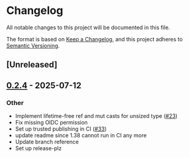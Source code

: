 # Changelog

All notable changes to this project will be documented in this file.

The format is based on [Keep a Changelog](https://keepachangelog.com/en/1.0.0/),
and this project adheres to [Semantic Versioning](https://semver.org/spec/v2.0.0.html).

## [Unreleased]

## [0.2.4](https://github.com/sagebind/castaway/compare/v0.2.3...v0.2.4) - 2025-07-12

### Other

- Implement lifetime-free ref and mut casts for unsized type ([#23](https://github.com/sagebind/castaway/pull/23))
- Fix missing OIDC permission
- Set up trusted publishing in CI ([#33](https://github.com/sagebind/castaway/pull/33))
- update readme since 1.38 cannot run in CI any more
- Update branch reference
- Set up release-plz
